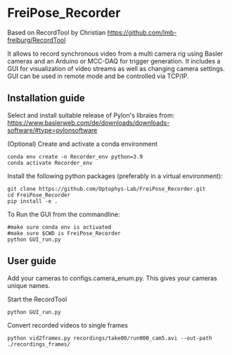# FreiPose_Recorder 
Based on RecordTool by Christian https://github.com/lmb-freiburg/RecordTool

It allows to record synchronous video from a multi camera rig using Basler cameras and an Arduino or MCC-DAQ for trigger generation.
It includes a GUI for visualization of video streams as well as changing camera settings.
GUI can be used in remote mode and be controlled via TCP/IP.

## Installation guide
Select and install suitable release of Pylon's libraies from:
    https://www.baslerweb.com/de/downloads/downloads-software/#type=pylonsoftware

(Optional) Create and activate a conda environment

    conda env create -n Recorder_env python=3.9
    conda activate Recorder_env

Install the following python packages (preferably in a virtual environment):

    git clone https://github.com/Optophys-Lab/FreiPose_Recorder.git
    cd FreiPose_Recorder
    pip install -e .

To Run the GUI from the commandline:

    #make sure conda env is activated
    #make sure $CWD is FreiPose_Recorder
    python GUI_run.py


## User guide

Add your cameras to configs.camera_enum.py. This gives your cameras unique names.

Start the RecordTool
    
    python GUI_run.py    


Convert recorded videos to single frames

    python vid2frames.py recordings/take00/run000_cam5.avi --out-path ./recordings_frames/

